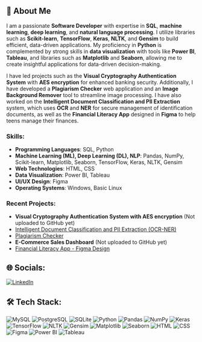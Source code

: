 ## 👋 About Me
I am a passionate **Software Developer** with expertise in **SQL**, **machine learning**, **deep learning**, and **natural language processing**. I utilize libraries such as **Scikit-learn**, **TensorFlow**, **Keras**, **NLTK**, and **Gensim** to build efficient, data-driven applications. My proficiency in **Python** is complemented by strong skills in **data visualization** with tools like **Power BI**, **Tableau**, and libraries such as **Matplotlib** and **Seaborn**, allowing me to create insightful applications for data-driven decision-making.

I have led projects such as the **Visual Cryptography Authentication System** with **AES encryption** for enhanced banking security. Additionally, I have developed a **Plagiarism Checker** web application and an **Image Background Remover** tool to streamline image processing. I have also worked on the **Intelligent Document Classification and PII Extraction** system, which uses **OCR** and **NER** for secure management of identification documents, as well as the **Financial Literacy App** designed in **Figma** to help teens manage their finances.

### Skills:
- **Programming Languages**: SQL, Python
- **Machine Learning (ML), Deep Learning (DL), NLP**: Pandas, NumPy, Scikit-learn, Matplotlib, Seaborn, TensorFlow, Keras, NLTK, Gensim
- **Web Technologies**: HTML, CSS
- **Data Visualization**: Power BI, Tableau
- **UI/UX Design**: Figma
- **Operating Systems**: Windows, Basic Linux

### Recent Projects:
- **Visual Cryptography Authentication System with AES encryption** (Not uploaded to GitHub yet)
- [Intelligent Document Classification and PII Extraction (OCR-NER)](https://github.com/DHRUV5656/Intelligent-Document-Classification-and-PII-Extraction-OCR-NER-.git)
- [Plagiarism Checker](https://github.com/DHRUV5656/Plagiarism-Checker.git)
- **E-Commerce Sales Dashboard** (Not uploaded to GitHub yet)
- [Financial Literacy App - Figma Design](https://github.com/DHRUV5656/Figma-Project.git)

## 🌐 Socials:
[![LinkedIn](https://img.shields.io/badge/LinkedIn-blue?style=flat&logo=linkedin)](https://www.linkedin.com/in/dhruv-juneja-b6599a1a9)

## 🛠 Tech Stack:
![MySQL](https://img.shields.io/badge/MySQL-blue?style=flat-square&logo=mysql)
![PostgreSQL](https://img.shields.io/badge/PostgreSQL-blue?style=flat-square&logo=postgresql)
![SQLite](https://img.shields.io/badge/SQLite-lightblue?style=flat-square&logo=sqlite)
![Python](https://img.shields.io/badge/Python-blue?style=flat-square&logo=python)
![Pandas](https://img.shields.io/badge/Pandas-blue?style=flat-square&logo=pandas)
![NumPy](https://img.shields.io/badge/NumPy-lightblue?style=flat-square&logo=numpy)
![Keras](https://img.shields.io/badge/Keras-red?style=flat-square&logo=keras)
![TensorFlow](https://img.shields.io/badge/TensorFlow-orange?style=flat-square&logo=tensorflow)
![NLTK](https://img.shields.io/badge/NLTK-blue?style=flat-square&logo=nltk)
![Gensim](https://img.shields.io/badge/Gensim-green?style=flat-square&logo=gensim)
![Matplotlib](https://img.shields.io/badge/Matplotlib-orange?style=flat-square&logo=python)
![Seaborn](https://img.shields.io/badge/Seaborn-lightblue?style=flat-square&logo=python)
![HTML](https://img.shields.io/badge/HTML-orange?style=flat-square&logo=html5)
![CSS](https://img.shields.io/badge/CSS-blue?style=flat-square&logo=css3)
![Figma](https://img.shields.io/badge/Figma-pink?style=flat-square&logo=figma)
![Power BI](https://img.shields.io/badge/Power%20BI-green?style=flat-square&logo=powerbi)
![Tableau](https://img.shields.io/badge/Tableau-blue?style=flat-square&logo=tableau)

